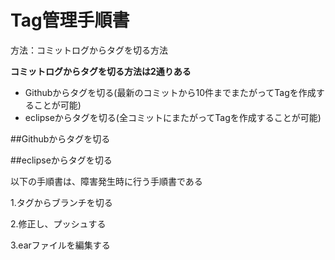 # Tag管理手順書

方法：コミットログからタグを切る方法

**コミットログからタグを切る方法は2通りある**

- Githubからタグを切る(最新のコミットから10件までまたがってTagを作成することが可能)
- eclipseからタグを切る(全コミットにまたがってTagを作成することが可能)

##Githubからタグを切る

##eclipseからタグを切る

以下の手順書は、障害発生時に行う手順書である

1.タグからブランチを切る

2.修正し、プッシュする

3.earファイルを編集する
